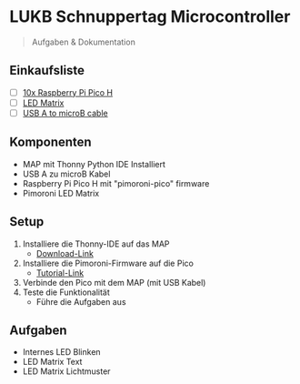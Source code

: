 # LUKB Schnuppertag Microcontroller
> Aufgaben & Dokumentation

## Einkaufsliste
- [ ] [10x Raspberry Pi Pico H](https://shop.pimoroni.com/products/raspberry-pi-pico?variant=40213898264659)
- [ ] [LED Matrix](https://shop.pimoroni.com/products/pico-scroll-pack?variant=32369496653907)
- [ ] [USB A to microB cable](https://shop.pimoroni.com/products/usb-a-to-microb-cable-black?variant=31241639434)

## Komponenten
* MAP mit Thonny Python IDE Installiert
* USB A zu microB Kabel
* Raspberry Pi Pico H mit "pimoroni-pico" firmware
* Pimoroni LED Matrix

## Setup
1. Installiere die Thonny-IDE auf das MAP
    * [Download-Link](https://thonny.org/)
2. Installiere die Pimoroni-Firmware auf die Pico
    * [Tutorial-Link](https://learn.pimoroni.com/article/getting-started-with-pico#installing-the-custom-firmware)
3. Verbinde den Pico mit dem MAP (mit USB Kabel)
4. Teste die Funktionalität
    * Führe die Aufgaben aus

## Aufgaben
* Internes LED Blinken
* LED Matrix Text
* LED Matrix Lichtmuster
